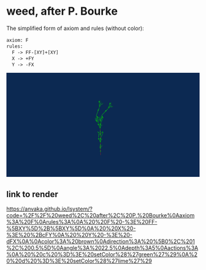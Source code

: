 # weed, after P. Bourke 

The simplified form of axiom and rules (without color):

```
axiom: F
rules:
  F -> FF-[XY]+[XY]
  X -> +FY
  Y -> -FX
```

![Weed after P. Bourke](weed-after-bourke.svg)

## link to render 

https://anvaka.github.io/lsystem/?code=%2F%2F%20weed%2C%20after%2C%20P.%20Bourke%0Aaxiom%3A%20F%0Arules%3A%0A%20%20F%20-%3E%20FF-%5BXY%5D%2B%5BXY%5D%0A%20%20X%20-%3E%20%2BcFY%0A%20%20Y%20-%3E%20-dFX%0A%0Acolor%3A%20brown%0Adirection%3A%20%5B0%2C%201%2C%200.5%5D%0Aangle%3A%2022.5%0Adepth%3A5%0Aactions%3A%0A%20%20c%20%3D%3E%20setColor%28%27green%27%29%0A%20%20d%20%3D%3E%20setColor%28%27lime%27%29
